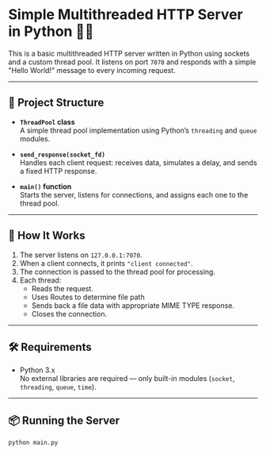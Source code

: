 # Simple Multithreaded HTTP Server in Python 🧵🌐

This is a basic multithreaded HTTP server written in Python using sockets and a custom thread pool. It listens on port `7070` and responds with a simple "Hello World!" message to every incoming request.

---

## 📂 Project Structure

- **`ThreadPool` class**  
  A simple thread pool implementation using Python’s `threading` and `queue` modules.

- **`send_response(socket_fd)`**  
  Handles each client request: receives data, simulates a delay, and sends a fixed HTTP response.

- **`main()` function**  
  Starts the server, listens for connections, and assigns each one to the thread pool.

---

## 🚀 How It Works

1. The server listens on `127.0.0.1:7070`.
2. When a client connects, it prints `"client connected"`.
3. The connection is passed to the thread pool for processing.
4. Each thread:
   - Reads the request.
   - Uses Routes to determine file path
   - Sends back a file data with appropriate MIME TYPE response.
   - Closes the connection.

---

## 🛠️ Requirements

- Python 3.x  
  No external libraries are required — only built-in modules (`socket`, `threading`, `queue`, `time`).

---

## 📦 Running the Server

```bash
python main.py
